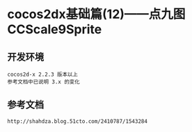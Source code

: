 # cocos2dx基础篇(12)——点九图CCScale9Sprite

## 开发环境
	cocos2d-x 2.2.3 版本以上
	参考文档中已说明 3.x 的变化
## 参考文档
	http://shahdza.blog.51cto.com/2410787/1543284
